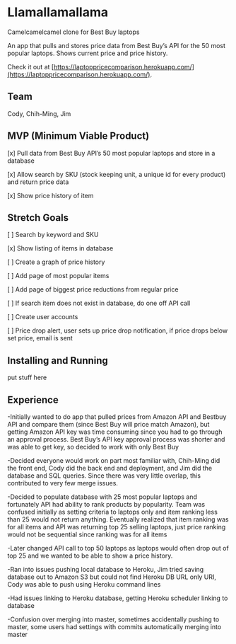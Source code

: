 # Llamallamallama

Camelcamelcamel clone for Best Buy laptops

An app that pulls and stores price data from Best Buy’s API for the 50 most popular laptops. Shows current price and price history. 

Check it out at [https://laptoppricecomparison.herokuapp.com/](https://laptoppricecomparison.herokuapp.com/).

## Team
Cody, Chih-Ming, Jim 

## MVP (Minimum Viable Product) 
[x] Pull data from Best Buy API’s 50 most popular laptops and store in a database

[x] Allow search by SKU (stock keeping unit, a unique id for every product) and return price data

[x] Show price history of item

## Stretch Goals
[ ] Search by keyword and SKU

[x] Show listing of items in database

[ ] Create a graph of price history 

[ ] Add page of most popular items

[ ] Add page of biggest price reductions from regular price 

[ ] If search item does not exist in database, do one off API call

[ ] Create user accounts

[ ] Price drop alert, user sets up price drop notification, if price drops below set price, email is sent 

## Installing and Running
put stuff here

## Experience
-Initially wanted to do app that pulled prices from Amazon API and Bestbuy API and compare them (since Best Buy will price match Amazon), but getting Amazon API key was time consuming since you had to go through an approval process. Best Buy’s API key approval process was shorter and was able to get key, so decided to work with only Best Buy 

-Decided everyone would work on part most familiar with, Chih-Ming did the front end, Cody did the back end and deployment, and Jim did the database and SQL queries. Since there was very little overlap, this contributed to very few merge issues. 

-Decided to populate database with 25 most popular laptops and fortunately API had ability to rank products by popularity. Team was confused initially as setting criteria to laptops only and item ranking less than 25 would not return anything. Eventually realized that item ranking was for all items and API was returning top 25 selling laptops, just price ranking would not be sequential since ranking was for all items

-Later changed API call to top 50 laptops as laptops would often drop out of top 25 and we wanted to be able to show a price history. 

-Ran into issues pushing local database to Heroku, Jim tried saving database out to Amazon S3 but could not find Heroku DB URL only URI, Cody was able to push using Heroku command lines 

-Had issues linking to Heroku database, getting Heroku scheduler linking to database 

-Confusion over merging into master, sometimes accidentally pushing to master, some users had settings with commits automatically merging into master 
